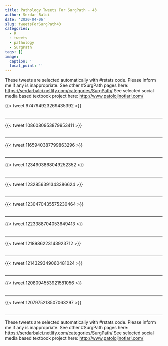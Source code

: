 ```yaml
---
title: Pathology Tweets For SurgPath - 43
author: Serdar Balci
date: '2020-04-06'
slug: tweetsForSurgPath43
categories:
  - R
  - tweets
  - pathology
  - SurgPath
tags: []
image:
  caption: ''
  focal_point: ''
---
```



These tweets are selected automatically with #rstats code. Please inform me if any is inappropriate.
See other #SurgPath pages here: https://serdarbalci.netlify.com/categories/SurgPath/ 
See selected social media based textbook project here: http://www.patolojinotlari.com/

{{< tweet 974794923269435392 >}}
<br>
<br>
<hr>
{{< tweet 1086080953879953411 >}}
<br>
<br>
<hr>
{{< tweet 1165940387799863296 >}}
<br>
<br>
<hr>
{{< tweet 1234903868049252352 >}}
<br>
<br>
<hr>
{{< tweet 1232856391343386624 >}}
<br>
<br>
<hr>
{{< tweet 1230470435575230464 >}}
<br>
<br>
<hr>
{{< tweet 1223388704053649413 >}}
<br>
<br>
<hr>
{{< tweet 1218986223143923712 >}}
<br>
<br>
<hr>
{{< tweet 1214329349060481024 >}}
<br>
<br>
<hr>
{{< tweet 1208094553921581056 >}}
<br>
<br>
<hr>
{{< tweet 1207975218507063297 >}}
<br>
<br>
<hr>


These tweets are selected automatically with #rstats code. Please inform me if any is inappropriate.
See other #SurgPath pages here: https://serdarbalci.netlify.com/categories/SurgPath/ 
See selected social media based textbook project here: http://www.patolojinotlari.com/
